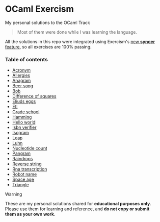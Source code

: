 # OCaml Exercism

My personal solutions to the OCaml Track

> Most of them were done while I was learning the language.

All the solutions in this repo were integrated using Exercism's [new **syncer** feature](https://exercism.org/blog/sync-to-github), so all exercises are 100% passing.


### Table of contents

- [Acronym](/solutions/ocaml/acronym)
- [Allergies](/solutions/ocaml/allergies)
- [Anagram](/solutions/ocaml/anagram)
- [Beer song](/solutions/ocaml/beer-song)
- [Bob](/solutions/ocaml/bob)
- [Difference of squares](/solutions/ocaml/difference-of-squares)
- [Eliuds eggs](/solutions/ocaml/eliuds-eggs)
- [Etl](/solutions/ocaml/etl)
- [Grade school](/solutions/ocaml/grade-school)
- [Hamming](/solutions/ocaml/hamming)
- [Hello world](/solutions/ocaml/hello-world)
- [Isbn verifier](/solutions/ocaml/isbn-verifier)
- [Isogram](/solutions/ocaml/isogram)
- [Leap](/solutions/ocaml/leap)
- [Luhn](/solutions/ocaml/luhn)
- [Nucleotide count](/solutions/ocaml/nucleotide-count)
- [Pangram](/solutions/ocaml/pangram)
- [Raindrops](/solutions/ocaml/raindrops)
- [Reverse string](/solutions/ocaml/reverse-string)
- [Rna transcription](/solutions/ocaml/rna-transcription)
- [Robot name](/solutions/ocaml/robot-name)
- [Space age](/solutions/ocaml/space-age)
- [Triangle](/solutions/ocaml/triangle)

> [!WARNING]
> These are my personal solutions shared for **educational purposes only**.
> Please use them for learning and reference, and **do not copy or submit them as your own work**.